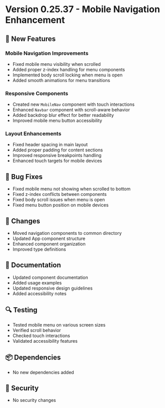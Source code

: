 # Version 0.25.37 - Mobile Navigation Enhancement

## 🚀 New Features

### Mobile Navigation Improvements
- Fixed mobile menu visibility when scrolled
- Added proper z-index handling for menu components
- Implemented body scroll locking when menu is open
- Added smooth animations for menu transitions

### Responsive Components
- Created new `MobileNav` component with touch interactions
- Enhanced `Navbar` component with scroll-aware behavior
- Added backdrop blur effect for better readability
- Improved mobile menu button accessibility

### Layout Enhancements
- Fixed header spacing in main layout
- Added proper padding for content sections
- Improved responsive breakpoints handling
- Enhanced touch targets for mobile devices

## 🐛 Bug Fixes
- Fixed mobile menu not showing when scrolled to bottom
- Fixed z-index conflicts between components
- Fixed body scroll issues when menu is open
- Fixed menu button position on mobile devices

## 🔄 Changes
- Moved navigation components to common directory
- Updated App component structure
- Enhanced component organization
- Improved type definitions

## 📝 Documentation
- Updated component documentation
- Added usage examples
- Updated responsive design guidelines
- Added accessibility notes

## 🔍 Testing
- Tested mobile menu on various screen sizes
- Verified scroll behavior
- Checked touch interactions
- Validated accessibility features

## 📦 Dependencies
- No new dependencies added

## 🔐 Security
- No security changes

